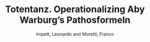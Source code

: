 ---
type: 'article'
pubkey: 'LLP16'
author: 'Impett, Leonardo and Moretti, Franco'
title: 'Totentanz. Operationalizing Aby Warburg’s Pathosformeln'
journal: 'Stanford Literary Lab'
volume: '16'
url:
year: 2017
project:
pamphlet:
  image: "/assets/images/p16.png"
  pdf: "https://litlab.stanford.edu/LiteraryLabPamphlet16.pdf"
  pubdate: 2017-11-01
  blurb: "The object of this study is one of the most ambitious projects of twentieth-century art history: Aby Warburg’s *Atlas Mnemosyne*, conceived in the summer of 1926 – when the first mention of a *Bilderatlas*, or “atlas of images”, occurs in his journal—and truncated three years later, unfinished, by his sudden death in October 1929."
---
